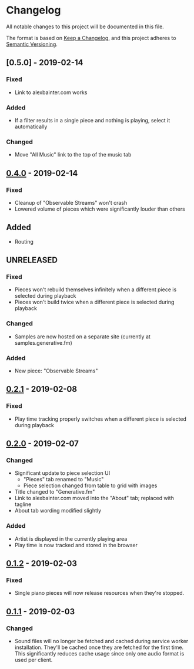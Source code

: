 # Changelog

All notable changes to this project will be documented in this file.

The format is based on [Keep a Changelog](https://keepachangelog.com/en/1.0.0/),
and this project adheres to [Semantic Versioning](https://semver.org/spec/v2.0.0.html).

## [0.5.0] - 2019-02-14

### Fixed

- Link to alexbainter.com works

### Added

- If a filter results in a single piece and nothing is playing, select it automatically

### Changed

- Move "All Music" link to the top of the music tab

## [0.4.0] - 2019-02-14

### Fixed

- Cleanup of "Observable Streams" won't crash
- Lowered volume of pieces which were significantly louder than others

## Added

- Routing

## UNRELEASED

### Fixed

- Pieces won't rebuild themselves infinitely when a different piece is selected during playback
- Pieces won't build twice when a different piece is selected during playback

### Changed

- Samples are now hosted on a separate site (currently at samples.generative.fm)

### Added

- New piece: "Observable Streams"

## [0.2.1] - 2019-02-08

### Fixed

- Play time tracking properly switches when a different piece is selected during playback

## [0.2.0] - 2019-02-07

### Changed

- Significant update to piece selection UI
  - "Pieces" tab renamed to "Music"
  - Piece selection changed from table to grid with images
- Title changed to "Generative.fm"
- Link to alexbainter.com moved into the "About" tab; replaced with tagline
- About tab wording modified slightly

### Added

- Artist is displayed in the currently playing area
- Play time is now tracked and stored in the browser

## [0.1.2] - 2019-02-03

### Fixed

- Single piano pieces will now release resources when they're stopped.

## [0.1.1] - 2019-02-03

### Changed

- Sound files will no longer be fetched and cached during service worker installation. They'll be cached once they are fetched for the first time. This significantly reduces cache usage since only one audio format is used per client.

[0.4.0]: https://github.com/generative-music/site/compare/v0.3.0...v0.4.0
[0.3.0]: https://github.com/generative-music/site/compare/v0.2.1...v0.3.0
[0.2.1]: https://github.com/generative-music/site/compare/v0.2.0...v0.2.1
[0.2.0]: https://github.com/generative-music/site/compare/v0.1.2...v0.2.0
[0.1.2]: https://github.com/generative-music/site/compare/v0.1.1...v0.1.2
[0.1.1]: https://github.com/generative-music/site/compare/v0.1.0...v0.1.1
